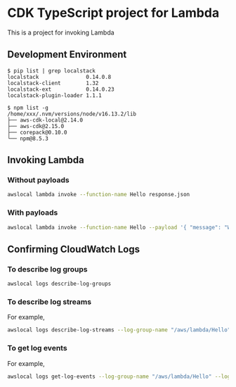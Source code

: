 # CDK TypeScript project for Lambda

This is a project for invoking Lambda

## Development Environment

```
$ pip list | grep localstack
localstack               0.14.0.8
localstack-client        1.32
localstack-ext           0.14.0.23
localstack-plugin-loader 1.1.1
```

```
$ npm list -g
/home/xxx/.nvm/versions/node/v16.13.2/lib
├── aws-cdk-local@2.14.0
├── aws-cdk@2.15.0
├── corepack@0.10.0
└── npm@8.5.3
```

## Invoking Lambda

### Without payloads

```sh
awslocal lambda invoke --function-name Hello response.json
```

### With payloads

```sh
awslocal lambda invoke --function-name Hello --payload '{ "message": "World" }' response.json
```

## Confirming CloudWatch Logs

### To describe log groups

```sh
awslocal logs describe-log-groups
```

### To describe log streams

For example,

```sh
awslocal logs describe-log-streams --log-group-name "/aws/lambda/Hello"
```

### To get log events

For example,

```sh
awslocal logs get-log-events --log-group-name "/aws/lambda/Hello" --log-stream-name "2022/03/05/[LATEST]8538bf48"
```
